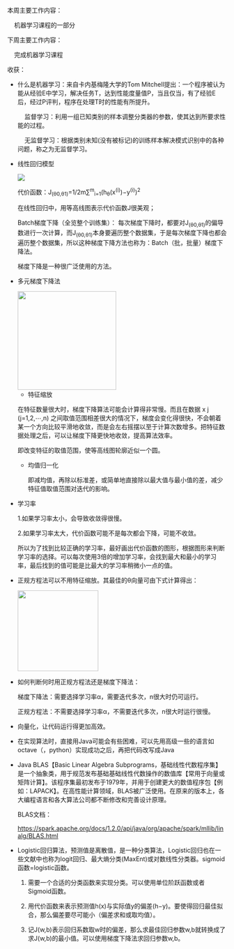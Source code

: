本周主要工作内容：

    机器学习课程的一部分

下周主要工作内容：

    完成机器学习课程

收获：

* 什么是机器学习：来自卡内基梅隆大学的Tom Mitchell提出：一个程序被认为能从经验E中学习，解决任务T，达到性能度量值P，当且仅当，有了经验E后，经过P评判，程序在处理T时的性能有所提升。
  
      监督学习：利用一组已知类别的样本调整分类器的参数，使其达到所要求性能的过程。
  
      无监督学习：根据类别未知(没有被标记)的训练样本解决模式识别中的各种问题，称之为无监督学习。

* 线性回归模型
  
  ![](https://github.com/chujiaxin111/Weekly-report/blob/main/image/Snipaste_2022-12-23_20-56-34.png)
  
  代价函数：J<sub>(θ0​,θ1​)​</sub>=1/2m ​∑<sup>m</sup><sub>i=1</sub>​(h<sub>θ</sub>​(x<sup>(i)</sup>)−y<sup>(i)</sup>)<sup>2</sup>
  
  在线性回归中，用等高线图表示代价函数J很美观；
  
  Batch梯度下降（全览整个训练集）： 每次梯度下降时，都要对J<sub>(θ0​,θ1​)​</sub>的偏导数进行一次计算，而J<sub>(θ0​,θ1​)​</sub>本身要遍历整个数据集，于是每次梯度下降也都会遍历整个数据集，所以这种梯度下降方法也称为：Batch（批，批量）梯度下降法。
  
  梯度下降是一种很广泛使用的方法。

* 多元梯度下降法
  
  <img src="https://github.com/chujiaxin111/Weekly-report/blob/main/image/Snipaste_2022-12-23_20-57-37.png" title="" alt="" width="226">
  
  * 特征缩放
  
  在特征数量很大时，梯度下降算法可能会计算得非常慢。而且在数据 x j  (j=1,2,⋯,n) 之间取值范围相差很大的情况下，梯度会变化得很快，不会朝着某一个方向比较平滑地收敛，而是会左右摇摆以至于计算次数增多。把特征数据处理之后，可以让梯度下降更快地收敛，提高算法效率。
  
  即改变特征的取值范围，使等高线图轮廓近似一个圆。
  
  * 均值归一化
    
    即减均值，再除以标准差，或简单地直接除以最大值与最小值的差，减少特征值取值范围对迭代的影响。

* 学习率
  
  1.如果学习率太小，会导致收敛得很慢。
  
  2.如果学习率太大，代价函数可能不是每次都会下降，可能不收敛。
  
  所以为了找到比较正确的学习率，最好画出代价函数的图形，根据图形来判断学习率的选择。可以每次使用3倍的增加学习率，会找到最大和最小的学习率，最后找到的值可能是比最大的学习率稍微小一点的值。

* 正规方程法可以不用特征缩放。其最佳的θ向量可由下式计算得出：
  
  <img src="https://github.com/chujiaxin111/Weekly-report/blob/main/image/Snipaste_2022-12-23_20-57-47.png" title="" alt="" width="185">

* 如何判断何时用正规方程法还是梯度下降法：
  
  梯度下降法：需要选择学习率α，需要迭代多次，n很大时仍可运行。
  
  正规方程法：不需要选择学习率α，不需要迭代多次，n很大时运行很慢。

* 向量化，让代码运行得更加高效。

* 在实现算法时，直接用Java可能会有些困难，可以先用高级一些的语言如octave（，python）实现成功之后，再把代码改写成Java

* Java BLAS【Basic Linear Algebra Subprograms，基础线性代数程序集】是一个抽象类，用于规范发布基础基础线性代数操作的数值库【常用于向量或矩阵计算】。该程序集最初发布于1979年，并用于创建更大的数值程序包【例如：LAPACK】。在高性能计算领域，BLAS被广泛使用。在原来的版本上，各大编程语言和各大算法公司都不断修改和完善设计原理。
  
  BLAS文档：
  
  https://spark.apache.org/docs/1.2.0/api/java/org/apache/spark/mllib/linalg/BLAS.html

* Logistic回归算法，预测值是离散值，是一种分类算法，Logistic回归也在一些文献中也称为logit回归、最大熵分类(MaxEnt)或对数线性分类器。sigmoid函数=logistic函数。
  
  1. 需要一个合适的分类函数来实现分类。可以使用单位阶跃函数或者Sigmoid函数。
  
  2. 用代价函数来表示预测值h(x)与实际值y的偏差(h−y)。要使得回归最佳拟合，那么偏差要尽可能小（偏差求和或取均值）。
  
  3. 记J(w,b)表示回归系数取w时的偏差，那么求最佳回归参数w,b就转换成了求J(w,b)的最小值。可以使用梯度下降法求回归参数w,b。
     
